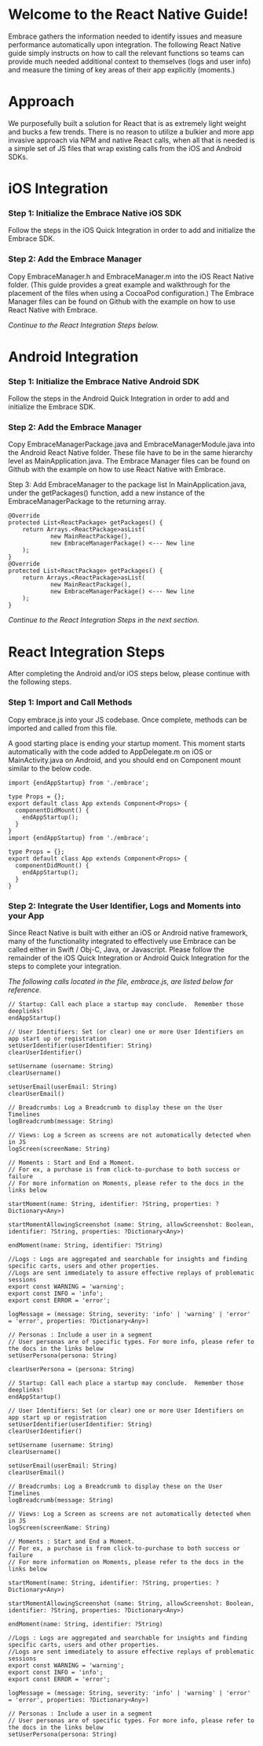 # Welcome to the React Native Guide!

Embrace gathers the information needed to identify issues and measure performance automatically upon integration. The following React Native guide simply instructs on how to call the relevant functions so teams can provide much needed additional context to themselves (logs and user info) and measure the timing of key areas of their app explicitly (moments.)

# Approach
We purposefully built a solution for React that is as extremely light weight and bucks a few trends. There is no reason to utilize a bulkier and more app invasive approach via NPM and native React calls, when all that is needed is a simple set of JS files that wrap existing calls from the iOS and Android SDKs.

# iOS Integration
### Step 1: Initialize the Embrace Native iOS SDK
Follow the steps in the iOS Quick Integration in order to add and initialize the Embrace SDK.

### Step 2: Add the Embrace Manager
Copy EmbraceManager.h and EmbraceManager.m into the iOS React Native folder. (This guide provides a great example and walkthrough for the placement of the files when using a CocoaPod configuration.) The Embrace Manager files can be found on Github with the example on how to use React Native with Embrace.

_Continue to the React Integration Steps below._

# Android Integration
### Step 1: Initialize the Embrace Native Android SDK
Follow the steps in the Android Quick Integration in order to add and initialize the Embrace SDK.

### Step 2: Add the Embrace Manager
Copy EmbraceManagerPackage.java and EmbraceManagerModule.java into the Android React Native folder. These file have to be in the same hierarchy level as MainApplication.java. The Embrace Manager files can be found on Github with the example on how to use React Native with Embrace.

Step 3: Add EmbraceManager to the package list
In MainApplication.java, under the getPackages() function, add a new instance of the EmbraceManagerPackage to the returning array.

```
@Override
protected List<ReactPackage> getPackages() {
    return Arrays.<ReactPackage>asList(
            new MainReactPackage(),
            new EmbraceManagerPackage() <--- New line
    );
}
@Override
protected List<ReactPackage> getPackages() {
    return Arrays.<ReactPackage>asList(
            new MainReactPackage(),
            new EmbraceManagerPackage() <--- New line
    );
}
```

_Continue to the React Integration Steps in the next section._

# React Integration Steps
After completing the Android and/or iOS steps below, please continue with the following steps.

### Step 1: Import and Call Methods
Copy embrace.js into your JS codebase. Once complete, methods can be imported and called from this file.

A good starting place is ending your startup moment. This moment starts automatically with the code added to AppDelegate.m on iOS or MainActivity.java on Android, and you should end on Component mount similar to the below code.

```
import {endAppStartup} from './embrace';

type Props = {};
export default class App extends Component<Props> {
  componentDidMount() {
    endAppStartup();
  }
}
import {endAppStartup} from './embrace';

type Props = {};
export default class App extends Component<Props> {
  componentDidMount() {
    endAppStartup();
  }
}
```

### Step 2: Integrate the User Identifier, Logs and Moments into your App
Since React Native is built with either an iOS or Android native framework, many of the functionality integrated to effectively use Embrace can be called either in Swift / Obj-C, Java, or Javascript. Please follow the remainder of the iOS Quick Integration or Android Quick Integration for the steps to complete your integration.

_The following calls located in the file, embrace.js, are listed below for reference._

```
// Startup: Call each place a startup may conclude.  Remember those deeplinks!
endAppStartup()

// User Identifiers: Set (or clear) one or more User Identifiers on app start up or registration
setUserIdentifier(userIdentifier: String)
clearUserIdentifier()

setUsername (username: String) 
clearUsername()

setUserEmail(userEmail: String) 
clearUserEmail()

// Breadcrumbs: Log a Breadcrumb to display these on the User Timelines
logBreadcrumb(message: String)

// Views: Log a Screen as screens are not automatically detected when in JS
logScreen(screenName: String)

// Moments : Start and End a Moment.  
// For ex, a purchase is from click-to-purchase to both success or failure
// For more information on Moments, please refer to the docs in the links below

startMoment(name: String, identifier: ?String, properties: ?Dictionary<Any>) 

startMomentAllowingScreenshot (name: String, allowScreenshot: Boolean, identifier: ?String, properties: ?Dictionary<Any>)

endMoment(name: String, identifier: ?String)

//Logs : Logs are aggregated and searchable for insights and finding specific carts, users and other properties.
//Logs are sent immediately to assure effective replays of problematic sessions
export const WARNING = 'warning';
export const INFO = 'info';
export const ERROR = 'error';

logMessage = (message: String, severity: 'info' | 'warning' | 'error' = 'error', properties: ?Dictionary<Any>)

// Personas : Include a user in a segment
// User personas are of specific types. For more info, please refer to the docs in the links below
setUserPersona(persona: String)

clearUserPersona = (persona: String)

// Startup: Call each place a startup may conclude.  Remember those deeplinks!
endAppStartup()

// User Identifiers: Set (or clear) one or more User Identifiers on app start up or registration
setUserIdentifier(userIdentifier: String)
clearUserIdentifier()

setUsername (username: String) 
clearUsername()

setUserEmail(userEmail: String) 
clearUserEmail()

// Breadcrumbs: Log a Breadcrumb to display these on the User Timelines
logBreadcrumb(message: String)

// Views: Log a Screen as screens are not automatically detected when in JS
logScreen(screenName: String)

// Moments : Start and End a Moment.  
// For ex, a purchase is from click-to-purchase to both success or failure
// For more information on Moments, please refer to the docs in the links below

startMoment(name: String, identifier: ?String, properties: ?Dictionary<Any>) 

startMomentAllowingScreenshot (name: String, allowScreenshot: Boolean, identifier: ?String, properties: ?Dictionary<Any>)

endMoment(name: String, identifier: ?String)

//Logs : Logs are aggregated and searchable for insights and finding specific carts, users and other properties.
//Logs are sent immediately to assure effective replays of problematic sessions
export const WARNING = 'warning';
export const INFO = 'info';
export const ERROR = 'error';

logMessage = (message: String, severity: 'info' | 'warning' | 'error' = 'error', properties: ?Dictionary<Any>)

// Personas : Include a user in a segment
// User personas are of specific types. For more info, please refer to the docs in the links below
setUserPersona(persona: String)
```
